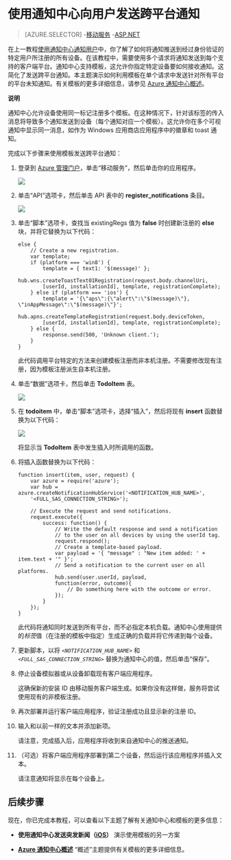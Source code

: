 <properties 
	linkid="manage-services-notification-hubs-notify-users-xplat-mobile-services" 
	urlDisplayName="notify users xplat mobile services" 
	pageTitle="Send cross-platform notifications to users with Notification Hubs (Mobile Services)" 
	metaKeywords="" 
	description="Learn how to use Notification Hubs templates to send, in a single request, a platform-agnostic notification that targets all platforms." 
	metaCanonical="" 
	services="mobile-services,notification-hubs" 
	documentationCenter="" 
	title="Send cross-platform notifications to users with Notification Hubs" 
	authors="glenga" 
	solutions="" 
	manager="" 
	editor="" />
<tags 
	ms.service="mobile-services,notification-hubs"
	ms.date="12/03/2014"
	wacn.date="04/11/2015"/>

# 使用通知中心向用户发送跨平台通知

>[AZURE.SELECTOR]
-[移动服务][移动服务]
-[ASP.NET][ASP.NET]

在上一教程[使用通知中心通知用户][使用通知中心通知用户]中，你了解了如何将通知推送到经过身份验证的特定用户所注册的所有设备。在该教程中，需要使用多个请求将通知发送到每个支持的客户端平台。通知中心支持模板，这允许你指定特定设备要如何接收通知。这简化了发送跨平台通知。本主题演示如何利用模板在单个请求中发送针对所有平台的平台未知通知。有关模板的更多详细信息，请参见 [Azure 通知中心概述][Azure 通知中心概述]。

<div class="dev-callout"><b>说明</b>
<p>通知中心允许设备使用同一标记注册多个模板。在这种情况下，针对该标签的传入消息将导致多个通知发送到设备（每个通知对应一个模板）。这允许你在多个可视通知中显示同一消息，如作为 Windows 应用商店应用程序中的徽章和 toast 通知。</p>
</div>

完成以下步骤来使用模板发送跨平台通知：

1.  登录到 [Azure 管理门户][Azure 管理门户]，单击“移动服务”，然后单击你的应用程序。

    ![][0]

2.  单击“API”选项卡，然后单击 API 表中的 **register_notifications** 条目。

    ![][1]

3.  单击“脚本”选项卡，查找当 existingRegs 值为 **false** 时创建新注册的 **else** 块，并将它替换为以下代码：

        else {
            // Create a new registration.
            var template;
            if (platform === 'win8') {                
                template = { text1: '$(message)' };              
                hub.wns.createToastText01Registration(request.body.channelUri, 
                [userId, installationId], template, registrationComplete);
            } else if (platform === 'ios') {
                template = '{\"aps\":{\"alert\":\"$(message)\"}, \"inAppMessage\":\"$(message)\"}';
                hub.apns.createTemplateRegistration(request.body.deviceToken, 
                [userId, installationId], template, registrationComplete);
            } else {
                response.send(500, 'Unknown client.');
            }
        }

    此代码调用平台特定的方法来创建模板注册而非本机注册。不需要修改现有注册，因为模板注册派生自本机注册。

4.  单击“数据”选项卡，然后单击 **TodoItem** 表。

    ![][2]

5.  在 **todoitem** 中，单击“脚本”选项卡，选择“插入”，然后将现有 **insert** 函数替换为以下代码：

    ![][3]

    将显示当 **TodoItem** 表中发生插入时所调用的函数。

6.  将插入函数替换为以下代码：

        function insert(item, user, request) {
            var azure = require('azure');
            var hub = azure.createNotificationHubService('<NOTIFICATION_HUB_NAME>', 
            '<FULL_SAS_CONNECTION_STRING>');

            // Execute the request and send notifications.
            request.execute({
                success: function() {
                    // Write the default response and send a notification 
                    // to the user on all devices by using the userId tag.
                    request.respond();
                    // Create a template-based payload.
                    var payload = '{ "message" : "New item added: ' + item.text + '" }';            
                    // Send a notification to the current user on all platforms. 
                    hub.send(user.userId, payload,  
                    function(error, outcome){
                        // Do something here with the outcome or error.
                    });     
                }
            });
        }

    此代码将通知同时发送到所有平台，而不必指定本机负载。通知中心使用提供的*标签*值（在注册的模板中指定）生成正确的负载并将它传递到每个设备。

7.  更新脚本，以将 *`<NOTIFICATION_HUB_NAME>`* 和 *`<FULL_SAS_CONNECTION_STRING>`* 替换为通知中心的值，然后单击“保存”。

8.  停止设备模拟器或从设备卸载现有客户端应用程序。

    这确保新的安装 ID 由移动服务客户端生成。如果你没有这样做，服务将尝试使用现有的非模板注册。

9.  再次部署并运行客户端应用程序，验证注册成功且显示新的注册 ID。

10. 输入和以前一样的文本并添加新项。

    请注意，完成插入后，应用程序将收到来自通知中心的推送通知。

11. （可选）将客户端应用程序部署到第二个设备，然后运行该应用程序并插入文本。

    请注意通知将显示在每个设备上。

## 后续步骤

现在，你已完成本教程，可以查看以下主题了解有关通知中心和模板的更多信息：

-   **使用通知中心发送突发新闻（[iOS][iOS]）**
    演示使用模板的另一方案

-   **[Azure 通知中心概述][Azure 通知中心概述]**
    “概述”主题提供有关模板的更多详细信息。

<!---   **[针对 Windows 应用商店的通知中心操作指南][针对 Windows 应用商店的通知中心操作指南]**
    包含模板表示语言参考。-->

<!-- Anchors. -->  

  [移动服务]: /documentation/articles/notification-hubs-mobile-services-cross-platform-notify-users
  [ASP.NET]: /documentation/articles/notification-hubs-aspnet-cross-platform-notify-users
  [使用通知中心通知用户]: /documentation/articles/mobile-services-dotnet-backend-windows-store-dotnet-push-notifications-app-users
  [Azure 通知中心概述]: http://go.microsoft.com/fwlink/p/?LinkId=317339
  [Azure 管理门户]: https://manage.windowsazure.cn/

<!-- Images. -->
  [0]: ./media/notification-hubs-mobile-services-cross-platform-notify-users/mobile-services-selection.png
  [1]: ./media/notification-hubs-mobile-services-cross-platform-notify-users/mobile-custom-api-select.png
  [2]: ./media/notification-hubs-mobile-services-cross-platform-notify-users/mobile-portal-data-tables.png
  [3]: ./media/notification-hubs-mobile-services-cross-platform-notify-users/mobile-insert-script-push2.png

<!-- URLs. --> 
  [iOS]: /documentation/articles/notification-hubs-ios-send-breaking-news
  [针对 Windows 应用商店的通知中心操作指南]: http://msdn.microsoft.com/library/azure/jj927172.aspx

